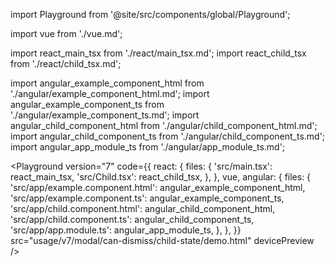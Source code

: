 import Playground from '@site/src/components/global/Playground';

import vue from './vue.md';

import react_main_tsx from './react/main_tsx.md';
import react_child_tsx from './react/child_tsx.md';

import angular_example_component_html from './angular/example_component_html.md';
import angular_example_component_ts from './angular/example_component_ts.md';
import angular_child_component_html from './angular/child_component_html.md';
import angular_child_component_ts from './angular/child_component_ts.md';
import angular_app_module_ts from './angular/app_module_ts.md';

<Playground
  version="7"
  code={{
    react: {
      files: {
        'src/main.tsx': react_main_tsx,
        'src/Child.tsx': react_child_tsx,
      },
    },
    vue,
    angular: {
      files: {
        'src/app/example.component.html': angular_example_component_html,
        'src/app/example.component.ts': angular_example_component_ts,
        'src/app/child.component.html': angular_child_component_html,
        'src/app/child.component.ts': angular_child_component_ts,
        'src/app/app.module.ts': angular_app_module_ts,
      },
    },
  }}
  src="usage/v7/modal/can-dismiss/child-state/demo.html"
  devicePreview
/>
